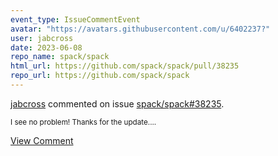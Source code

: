 ```yaml
---
event_type: IssueCommentEvent
avatar: "https://avatars.githubusercontent.com/u/6402237?"
user: jabcross
date: 2023-06-08
repo_name: spack/spack
html_url: https://github.com/spack/spack/pull/38235
repo_url: https://github.com/spack/spack
---
```


<a href='https://github.com/jabcross' target='_blank'>jabcross</a> commented on issue <a href='https://github.com/spack/spack/pull/38235' target='_blank'>spack/spack#38235</a>.

<small>I see no problem! Thanks for the update....</small>

<a href='https://github.com/spack/spack/pull/38235' target='_blank'>View Comment</a>
